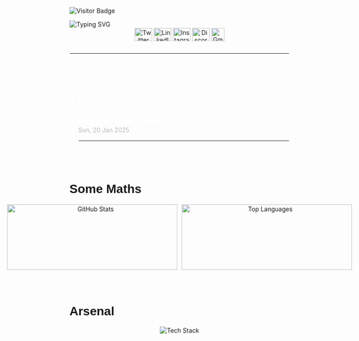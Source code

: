 <!-- Importing Google Font -->
<link href="https://fonts.googleapis.com/css2?family=Figtree:wght@300;400;600&display=swap" rel="stylesheet">

<!-- Visitor Badge -->
![Visitor Badge](https://visitor-badge.laobi.icu/badge?page_id=shaafsalman.shaafsalman)

<!-- Typing Header -->
<img src="https://readme-typing-svg.herokuapp.com/?font=Righteous&size=35&center=true&vCenter=true&width=800&height=70&duration=5000&lines=Initializing+Go+Home+Machine;Dimension+Signature+Identified;Shaaf+Salman;" alt="Typing SVG">

<!-- Social Media & Contact -->
<div align="center">
  <a href="https://twitter.com/shaafsalman_ss" target="_blank"><img src="https://raw.githubusercontent.com/rahuldkjain/github-profile-readme-generator/master/src/images/icons/Social/twitter.svg" alt="Twitter" height="30" width="40" /></a>
  <a href="https://linkedin.com/in/shaaf-salman-1397512aa" target="_blank"><img src="https://raw.githubusercontent.com/rahuldkjain/github-profile-readme-generator/master/src/images/icons/Social/linked-in-alt.svg" alt="LinkedIn" height="30" width="40" /></a>
  <a href="https://instagram.com/shaaf_salman_ss" target="_blank"><img src="https://raw.githubusercontent.com/rahuldkjain/github-profile-readme-generator/master/src/images/icons/Social/instagram.svg" alt="Instagram" height="30" width="40" /></a>
  <a href="https://discord.gg/shaafsalman" target="_blank"><img src="https://raw.githubusercontent.com/rahuldkjain/github-profile-readme-generator/master/src/images/icons/Social/discord.svg" alt="Discord" height="30" width="40" /></a>
<a href="mailto:iamshaafsalman@gmail.com" target="_blank">
  <img src="https://static.vecteezy.com/system/resources/previews/020/964/377/non_2x/gmail-mail-icon-for-web-design-free-png.png" alt="Gmail" height="30" width="30" />
</a>


</div>
<div style="height: 10;"></div> <!-- This creates a gap -->
<hr style="border: 1px solid #fff;">

<!-- Projects -->
<!-- <h1 align="left" style="font-family: 'Figtree', sans-serif;">Artificial Things</h1>
<div align="left">
  <a href="https://github.com/shaafsalman/project1" target="_blank"><img src="https://img.shields.io/badge/ML%20Project-1-blue" alt="ML Project 1"/></a>
  <a href="https://github.com/shaafsalman/project2" target="_blank"><img src="https://img.shields.io/badge/ML%20Project-2-blue" alt="ML Project 2"/></a>
</div>

<div style="height: 40;"></div> <!-- This creates a gap -->


<!-- Full Stack Projects -->
<!-- <h1 align="left" style="font-family: 'Figtree', sans-serif;">Full Stack Projects</h1>
<div align="left">
</div>  -->

<div style="height: 40;"></div> <!-- This creates a gap -->

<!-- Articles Published -->
<h1 align="left" style="font-family: 'Figtree', sans-serif; color: white;">Things Useful</h1>
<div style="padding-left: 20px; color: white;">
  <ul style="list-style-type: none; padding: 0;">
    <li style="margin-bottom: 15px;">
      <a href="https://medium.com/@ishaafsalman/d86d51f9401b" target="_blank" style="text-decoration: none; color: white; font-weight: bold; font-size: 18px;">
        Frontend Deployment By VPS
      </a>
      <br>
      <span style="color: #bbb; font-size: 14px;">Sun, 20 Jan 2025</span>
    </li>
    <hr style="border: 1px solid #fff;">

  </ul>
</div>


<div style="height: 40;"></div> <!-- This creates a gap -->




<!-- GitHub Stats -->
<h1 align="left" style="font-family: 'Figtree', sans-serif;">Some Maths</h1>
<div align="center" style="display: flex; justify-content: center; gap: 10px;">
  <img width="390" height="150" src="https://github-readme-stats-salesp07.vercel.app/api?username=shaafsalman&count_private=true&show_icons=true&theme=react&rank_icon=github&border_radius=10" alt="GitHub Stats" />
  <img width="390" height="150" src="https://github-readme-stats-salesp07.vercel.app/api/top-langs/?username=shaafsalman&hide=HTML&langs_count=8&layout=compact&theme=react&border_radius=10&size_weight=0.5&count_weight=0.5&exclude_repo=github-readme-stats" alt="Top Languages" />
</div>

<div style="height: 40;"></div> <!-- This creates a gap -->


<!-- Tech Stack -->
<h1 align="left" style="font-family: 'Figtree', sans-serif;">Arsenal</h1>
<div align="center">
  <img src="https://skillicons.dev/icons?i=react,vite,tailwind,figma,javascript,bootstrap,redux,nodejs,express,python,java,fastapi,spring,mysql,mongodb,firebase,heroku,vercel,netlify,cloudflare,github,git,gradle,notion,androidstudio,sklearn,pytorch,tensorflow,dotnet,gcp" alt="Tech Stack" />
</div>
